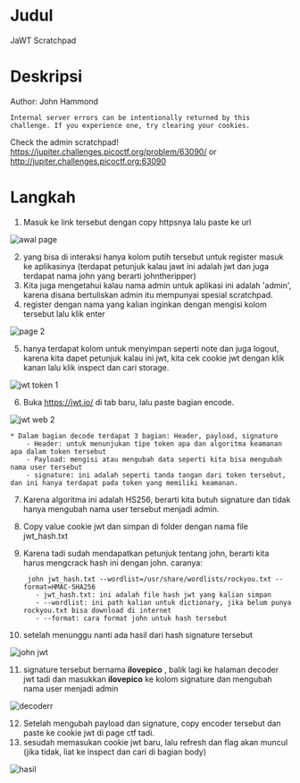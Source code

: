 # Judul
JaWT Scratchpad

# Deskripsi
Author: John Hammond

    Internal server errors can be intentionally returned by this challenge. If you experience one, try clearing your cookies.
    
Check the admin scratchpad! https://jupiter.challenges.picoctf.org/problem/63090/ or http://jupiter.challenges.picoctf.org:63090

# Langkah
1. Masuk ke link tersebut dengan copy httpsnya lalu paste ke url

![awal page](https://github.com/user-attachments/assets/4e40a275-cda4-4d07-8959-5e58d273d771)

2. yang bisa di interaksi hanya kolom putih tersebut untuk register masuk ke aplikasinya (terdapat petunjuk kalau jawt ini adalah jwt dan juga terdapat nama john yang berarti johntheripper)
3. Kita juga mengetahui kalau nama admin untuk aplikasi ini adalah 'admin', karena disana bertuliskan admin itu mempunyai spesial scratchpad.
4. register dengan nama yang kalian inginkan dengan mengisi kolom tersebut lalu klik enter

![page 2](https://github.com/user-attachments/assets/b65ee587-abf0-4ec0-b372-465712eb7013)


5. hanya terdapat kolom untuk menyimpan seperti note dan juga logout, karena kita dapet petunjuk kalau ini jwt, kita cek cookie jwt dengan klik kanan lalu klik inspect dan cari storage.

![jwt token 1](https://github.com/user-attachments/assets/3b353079-63aa-4bcf-bc32-dfa0c8e7093e)

6. Buka https://jwt.io/ di tab baru, lalu paste bagian encode.

![jwt web 2](https://github.com/user-attachments/assets/0b35bceb-d583-43c8-844a-020b5f812ce8)


    * Dalam bagian decode terdapat 3 bagian: Header, payload, signature
        - Header: untuk menunjukan tipe token apa dan algoritma keamanan apa dalam token tersebut
        - Payload: mengisi atau mengubah data seperti kita bisa mengubah nama user tersebut
        - signature: ini adalah seperti tanda tangan dari token tersebut, dan ini hanya terdapat pada token yang memiliki keamanan.

7. Karena algoritma ini adalah HS256, berarti kita butuh signature dan tidak hanya mengubah nama user tersebut menjadi admin.
8. Copy value cookie jwt dan simpan di folder dengan nama file jwt_hash.txt
9. Karena tadi sudah mendapatkan petunjuk tentang john, berarti kita harus mengcrack hash ini dengan john. caranya:

        john jwt_hash.txt --wordlist=/usr/share/wordlists/rockyou.txt --format=HMAC-SHA256
          - jwt_hash.txt: ini adalah file hash jwt yang kalian simpan
          - --wordlist: ini path kalian untuk dictionary, jika belum punya rockyou.txt bisa download di internet
          - --format: cara format john untuk hash tersebut
10. setelah menunggu nanti ada hasil dari hash signature tersebut

![john jwt](https://github.com/user-attachments/assets/c4669aee-dc49-41c1-8f3c-f3273938b4d9)

11. signature tersebut bernama **ilovepico** , balik lagi ke halaman decoder jwt tadi dan masukkan **ilovepico** ke kolom signature dan mengubah nama user menjadi admin

![decoderr](https://github.com/user-attachments/assets/f1b36396-d527-44c5-bc1d-2b68a028dc9a)

12. Setelah mengubah payload dan signature, copy encoder tersebut dan paste ke cookie jwt di page ctf tadi.
13. sesudah memasukan cookie jwt baru, lalu refresh dan flag akan muncul (jika tidak, liat ke inspect dan cari di bagian body)

![hasil](https://github.com/user-attachments/assets/082e96e7-621a-4a10-b778-bcb4fd1b1a86)

 
